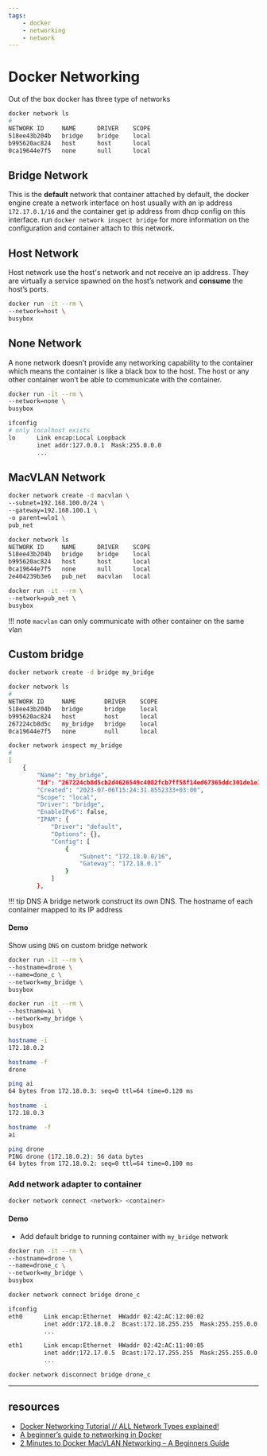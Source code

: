 ```yaml
---
tags:   
    - docker
    - networking
    - network
---
```


# Docker Networking
Out of the box docker has three type of networks
  
  

```bash
docker network ls
#
NETWORK ID     NAME      DRIVER    SCOPE
518ee43b204b   bridge    bridge    local
b995620ac824   host      host      local
0ca19644e7f5   none      null      local
```

## Bridge Network
This is the **default** network that container attached by default, the docker engine create a network interface on host usually with an ip address `172.17.0.1/16` and the container get ip address from dhcp config on this interface.
run `docker network inspect bridge` for more information on the configuration and container attach to this network.

## Host Network
Host network use the host's network and not receive an ip address. They are virtually a service spawned on the host’s network and **consume** the host’s ports.

```bash
docker run -it --rm \
--network=host \
busybox
```

## None Network
A none network doesn’t provide any networking capability to the container which means the container is like a black box to the host. The host or any other container won’t be able to communicate with the container.

```bash
docker run -it --rm \
--network=none \
busybox
```

```bash
ifconfig
# only localhost exists 
lo      Link encap:Local Loopback  
        inet addr:127.0.0.1  Mask:255.0.0.0
        ...
```

## MacVLAN Network


```bash
docker network create -d macvlan \
--subnet=192.168.100.0/24 \
--gateway=192.168.100.1 \
-o parent=wlo1 \
pub_net
```

```bash
docker network ls
NETWORK ID     NAME      DRIVER    SCOPE
518ee43b204b   bridge    bridge    local
b995620ac824   host      host      local
0ca19644e7f5   none      null      local
2e404239b3e6   pub_net   macvlan   local
```

```bash
docker run -it --rm \
--network=pub_net \
busybox
```

!!! note 
    `macvlan` can only communicate with other container on the same vlan

     
## Custom bridge

```bash
docker network create -d bridge my_bridge
```

```bash
docker network ls
#
NETWORK ID     NAME        DRIVER    SCOPE
518ee43b204b   bridge      bridge    local
b995620ac824   host        host      local
267224cb8d5c   my_bridge   bridge    local
0ca19644e7f5   none        null      local
```

```bash
docker network inspect my_bridge
#
[
    {
        "Name": "my_bridge",
        "Id": "267224cb8d5cb2d4626549c4082fcb7ff58f14ed67365ddc301de1e1ed8f1b23",
        "Created": "2023-07-06T15:24:31.8552333+03:00",
        "Scope": "local",
        "Driver": "bridge",
        "EnableIPv6": false,
        "IPAM": {
            "Driver": "default",
            "Options": {},
            "Config": [
                {
                    "Subnet": "172.18.0.0/16",
                    "Gateway": "172.18.0.1"
                }
            ]
        },

```

!!! tip DNS
    A bridge network construct its own DNS. The hostname of each container mapped to its IP address


#### Demo
Show using `DNS` on custom bridge network

```bash title="container1"
docker run -it --rm \
--hostname=drone \
--name=done_c \
--network=my_bridge \
busybox
```

```bash title="container2"
docker run -it --rm \
--hostname=ai \
--network=my_bridge \
busybox
```

```bash title="container1"
hostname -i
172.18.0.2

hostname -f
drone

ping ai
64 bytes from 172.18.0.3: seq=0 ttl=64 time=0.120 ms
```

```bash title="container2"
hostname -i
172.18.0.3

hostname  -f
ai

ping drone
PING drone (172.18.0.2): 56 data bytes
64 bytes from 172.18.0.2: seq=0 ttl=64 time=0.100 ms
```

### Add network adapter to container

```bash
docker network connect <network> <container>

```

#### Demo
- Add default bridge to running container with `my_bridge` network

```bash title="container1"
docker run -it --rm \
--hostname=drone \
--name=drone_c \
--network=my_bridge \
busybox
```

```bash title="connect"
docker network connect bridge drone_c
```

```bash
ifconfig 
eth0      Link encap:Ethernet  HWaddr 02:42:AC:12:00:02  
          inet addr:172.18.0.2  Bcast:172.18.255.255  Mask:255.255.0.0
          ...

eth1      Link encap:Ethernet  HWaddr 02:42:AC:11:00:05  
          inet addr:172.17.0.5  Bcast:172.17.255.255  Mask:255.255.0.0
          ...

```

```bash title="disconnect"
docker network disconnect bridge drone_c
```


---

## resources
- [Docker Networking Tutorial // ALL Network Types explained!](https://youtu.be/5grbXvV_DSk)
- [A beginner’s guide to networking in Docker](https://itnext.io/a-beginners-guide-to-networking-in-docker-ca5b822fb935)
- [2 Minutes to Docker MacVLAN Networking – A Beginners Guide](https://collabnix.com/2-minutes-to-docker-macvlan-networking-a-beginners-guide/)


